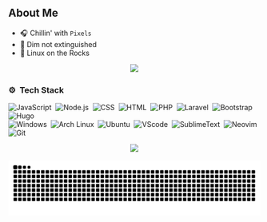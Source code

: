 ## About Me

- 🎧 Chillin' with `Pixels`
- 👾 Dim not extinguished
- 💬 Linux on the Rocks

<p align="center">   
  <!--img src="https://moe-counter.glitch.me/get/@adilhyz?theme=rule34"><br/><br/-->
  <!--img src="https://img.shields.io/badge/me@gmail.com-001337?logo=gmail&logoColor=white&style=for-the-badge&logoColor=red&labelColor=555"-->
  <a href="https://adilhyz.github.io">
    <img src="https://img.shields.io/badge/Blog-Adilhyz-001337?logo=ghost&style=social&logoColor=cyan&labelColor=555"/>
  </a>
</p>

### ⚙️ &nbsp;Tech Stack

![JavaScript](https://img.shields.io/badge/JavaScript-555?style=social&logo=javascript&labelColor=001337)&nbsp;
![Node.js](https://img.shields.io/badge/-Node.js-555?style=social&logo=node.js&labelColor=001337)&nbsp;
![CSS](https://img.shields.io/badge/-CSS-555?style=social&logo=CSS3&logoColor=blue&labelColor=001337)&nbsp;
![HTML](https://img.shields.io/badge/-HTML-555?style=social&logo=HTML5&labelColor=001337)&nbsp;
![PHP](https://img.shields.io/badge/PHP-555?style=social&logo=php&labelColor=001337)&nbsp;
![Laravel](https://img.shields.io/badge/Laravel-555?style=social&logo=laravel&labelColor=001337)&nbsp;
![Bootstrap](https://img.shields.io/badge/-Bootstrap-555?style=social&logo=bootstrap&labelColor=001337)&nbsp;
![Hugo](https://img.shields.io/badge/Hugo-555?style=social&logo=hugo&labelColor=001337)&nbsp;\
![Windows](https://img.shields.io/badge/Windows-555?style=social&logo=windows&logoColor=blue&labelColor=001337)&nbsp;
![Arch Linux](https://img.shields.io/badge/Arch%20Linux-555?style=social&logo=arch-linux&labelColor=001337)&nbsp;
![Ubuntu](https://img.shields.io/badge/Ubuntu-555?style=social&logo=ubuntu&labelColor=001337)&nbsp;
![VScode](https://img.shields.io/badge/VSCode-555?style=social&logo=visual%20studio%20code&logoColor=blue&labelColor=001337)&nbsp;
![SublimeText](https://img.shields.io/badge/Sublime%20Text-555?style=social&logo=sublime%20text&labelColor=001337)&nbsp;
![Neovim](https://img.shields.io/badge/Neovim-555?&style=social&logo=neovim&labelColor=001337)&nbsp;
![Git](https://img.shields.io/badge/-Git-555?style=social&logo=git&labelColor=001337)&nbsp;

<p align="center">
    <!--img align src="https://discord.c99.nl/widget/theme-4/874129346376392734.png"-->
    <img align src="https://lanyard.cnrad.dev/api/874129346376392734?theme=dark&bg=161a22&animated=false&hideDiscrim=true&borderRadius=30px&idleMessage=%20⌨%20AFK...">
</p>

<!-- grid-snake
### 📈 Github Activity Graph
-->
![](https://github.com/adilhyz/adilhyz/blob/output/github-contribution-grid-snake.svg)

<!--### 📈 &nbsp;GitHub Stats:
<p align=center>
<a href="https://github.com/adilhyz">
<img src="https://github-readme-stats.vercel.app/api?username=adilhyz&theme=algolia&hide_border=false&include_all_commits=true&count_private=true" width="355em">
<img src="https://github-readme-stats.vercel.app/api/top-langs/?username=adilhyz&theme=algolia&hide_border=false&include_all_commits=true&count_private=true&layout=compact" width="280em"><br><br>
<img src="https://github-profile-trophy.vercel.app/?username=AlyaKagerou&theme=algolia&no-frame=false&no-bg=true&margin-w=4">
</a>
</p>
-->

<!--div>
Here are some parrots🦜
    <img src="https://cultofthepartyparrot.com/parrots/hd/githubparrot.gif" width="30" height="30"/>
    <img src="https://cultofthepartyparrot.com/parrots/hd/phparrot.gif" width="30" height="30"/>
    <img src="https://cultofthepartyparrot.com/flags/hd/indonesiaparrot.gif" width="30" height="30"/>
    <img src="https://cultofthepartyparrot.com/parrots/asyncparrot.gif" width="36" height="30"/>
    <img src="https://cultofthepartyparrot.com/parrots/hd/imposterparrot.gif" width="30" height="30"/>
    <img src="https://cultofthepartyparrot.com/parrots/hd/jumpingparrot.gif" width="30" height="30"/>
    <img src="https://cultofthepartyparrot.com/parrots/hd/opensourceparrot.gif" width="30" height="30"/>
    <img src="https://cultofthepartyparrot.com/parrots/hd/dealwithitnowparrot.gif" width="30" height="30"/>
    <img src="https://cultofthepartyparrot.com/parrots/hd/hypnoparrotdark.gif" width="30" height="30"/>
    <img src="https://cultofthepartyparrot.com/guests/hd/dogeparrot.gif" width="30" height="30"/>
    <img src="https://cultofthepartyparrot.com/parrots/fixparrot.gif" width="36" height="30"/>
    <img src="https://cultofthepartyparrot.com/parrots/halalparrot.gif" width="30" height="30"/>
    <img src="https://cultofthepartyparrot.com/parrots/hd/spinningparrot.gif" width="30" height="30"/>
    <img src="https://cultofthepartyparrot.com/parrots/hd/levitationparrot.gif" width="30" height="30"/>
    <img src="https://cultofthepartyparrot.com/parrots/hd/meldparrot.gif" width="30" height="30"/>
    <img src="https://cultofthepartyparrot.com/parrots/slomoparrot.gif" width="30" height="30"/>
    <img src="https://cultofthepartyparrot.com/parrots/hd/moonwalkingparrot.gif" width="30" height="30"/>
    <img src="https://cultofthepartyparrot.com/parrots/hd/stableparrot.gif" width="30" height="30"/>
    <img src="https://cultofthepartyparrot.com/parrots/hd/scienceparrot.gif" width="30" height="30"/>
    <img src="https://cultofthepartyparrot.com/parrots/hd/pirateparrot.gif" width="30" height="30"/>
    <img src="https://cultofthepartyparrot.com/parrots/hd/footballparrot.gif" width="30" height="30"/>
    <img src="https://cultofthepartyparrot.com/parrots/hd/laptop_parrot.gif" width="30" height="30"/>
    <img src="https://cultofthepartyparrot.com/parrots/matrixparrot.gif" width="30" height="30"/>
    <img src="https://cultofthepartyparrot.com/parrots/deployparrot.gif" width="30" height="30"/>
</div>
